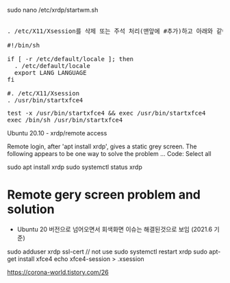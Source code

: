 sudo nano /etc/xrdp/startwm.sh

<pre>

. /etc/X11/Xsession를 삭제 또는 주석 처리(맨앞에 #추가)하고 아래와 같이 수정한다.

#!/bin/sh

if [ -r /etc/default/locale ]; then
  . /etc/default/locale
  export LANG LANGUAGE
fi

#. /etc/X11/Xsession
. /usr/bin/startxfce4
</pre>

<pre>
test -x /usr/bin/startxfce4 && exec /usr/bin/startxfce4
exec /bin/sh /usr/bin/startxfce4
</pre>





Ubuntu 20.10 - xrdp/remote access

Remote login, after 'apt install xrdp', gives a static grey screen. The following appears to be one way to solve the problem ...
Code: Select all

sudo apt install xrdp
sudo systemctl status xrdp
# Remote gery screen problem and solution 

- Ubuntu 20 버전으로 넘어오면서 회색화면 이슈는 해결된것으로 보임 (2021.6 기준)

sudo adduser xrdp ssl-cert // not use
sudo systemctl restart xrdp
sudo apt-get install xfce4
echo xfce4-session > .xsession

</pre>

https://corona-world.tistory.com/26
